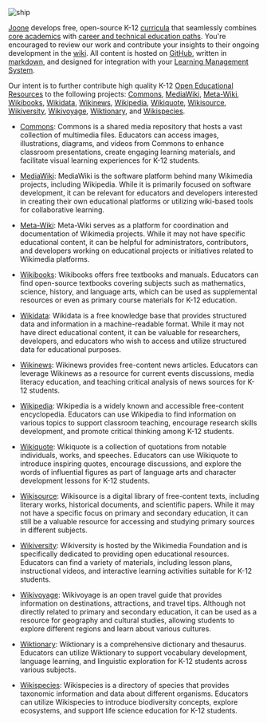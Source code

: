 ![ship](https://github.com/joone-org/curriculum.joone.org/assets/137654670/df1e49ea-0202-43fd-9c33-a7534594b515)<br>

[Joone](https://joone.org) develops free, open-source K-12 [curricula](https://github.com/joone-org/curriculum.joone.org/wiki) that seamlessly combines [core academics](https://github.com/joone-org/curriculum.joone.org/wiki/California-Graduation-Requirements) with [career and technical education paths](https://github.com/joone-org/curriculum.joone.org/wiki/Career-Technical-Education-(CTE)-Pathways). You're encouraged to review our work and contribute your insights to their ongoing development in the [wiki](https://github.com/joone-org/curriculum.joone.org/wiki). All content is hosted on [GitHub](https://github.com/joone-org/intro-to-github), written in [markdown](https://github.com/joone-org/intro-to-markdown), and designed for integration with your [Learning Management System](https://en.wikipedia.org/wiki/Learning_management_system). 

Our intent is to further contribute high quality K-12 [Open Educational Resources](https://en.wikiversity.org/wiki/Open_Educational_Resources) to the following projects:
[Commons](https://commons.wikimedia.org/), [MediaWiki](https://www.mediawiki.org/), [Meta-Wiki](https://meta.wikimedia.org/), [Wikibooks](https://www.wikibooks.org/), [Wikidata](https://www.wikidata.org/), [Wikinews](https://www.wikinews.org/), [Wikipedia](https://www.wikipedia.org/), [Wikiquote](https://www.wikiquote.org/), [Wikisource](https://www.wikisource.org/), [Wikiversity](https://en.wikiversity.org/wiki/Open_Educational_Resources), [Wikivoyage](https://www.wikivoyage.org/), [Wiktionary](https://www.wiktionary.org/), and [Wikispecies](https://species.wikimedia.org/).

* [Commons](https://commons.wikimedia.org/): Commons is a shared media repository that hosts a vast collection of multimedia files. Educators can access images, illustrations, diagrams, and videos from Commons to enhance classroom presentations, create engaging learning materials, and facilitate visual learning experiences for K-12 students.

* [MediaWiki](https://www.mediawiki.org/): MediaWiki is the software platform behind many Wikimedia projects, including Wikipedia. While it is primarily focused on software development, it can be relevant for educators and developers interested in creating their own educational platforms or utilizing wiki-based tools for collaborative learning.

* [Meta-Wiki](https://meta.wikimedia.org/): Meta-Wiki serves as a platform for coordination and documentation of Wikimedia projects. While it may not have specific educational content, it can be helpful for administrators, contributors, and developers working on educational projects or initiatives related to Wikimedia platforms.

* [Wikibooks](https://www.wikibooks.org/): Wikibooks offers free textbooks and manuals. Educators can find open-source textbooks covering subjects such as mathematics, science, history, and language arts, which can be used as supplemental resources or even as primary course materials for K-12 education.

* [Wikidata](https://www.wikidata.org/): Wikidata is a free knowledge base that provides structured data and information in a machine-readable format. While it may not have direct educational content, it can be valuable for researchers, developers, and educators who wish to access and utilize structured data for educational purposes.

* [Wikinews](https://www.wikinews.org/): Wikinews provides free-content news articles. Educators can leverage Wikinews as a resource for current events discussions, media literacy education, and teaching critical analysis of news sources for K-12 students.

* [Wikipedia](https://www.wikipedia.org/): Wikipedia is a widely known and accessible free-content encyclopedia. Educators can use Wikipedia to find information on various topics to support classroom teaching, encourage research skills development, and promote critical thinking among K-12 students.

* [Wikiquote](https://www.wikiquote.org/): Wikiquote is a collection of quotations from notable individuals, works, and speeches. Educators can use Wikiquote to introduce inspiring quotes, encourage discussions, and explore the words of influential figures as part of language arts and character development lessons for K-12 students.

* [Wikisource](https://www.wikisource.org/): Wikisource is a digital library of free-content texts, including literary works, historical documents, and scientific papers. While it may not have a specific focus on primary and secondary education, it can still be a valuable resource for accessing and studying primary sources in different subjects.

* [Wikiversity](https://en.wikiversity.org/wiki/Open_Educational_Resources): Wikiversity is hosted by the Wikimedia Foundation and is specifically dedicated to providing open educational resources. Educators can find a variety of materials, including lesson plans, instructional videos, and interactive learning activities suitable for K-12 students.

* [Wikivoyage](https://www.wikivoyage.org/): Wikivoyage is an open travel guide that provides information on destinations, attractions, and travel tips. Although not directly related to primary and secondary education, it can be used as a resource for geography and cultural studies, allowing students to explore different regions and learn about various cultures.

* [Wiktionary](https://www.wiktionary.org/): Wiktionary is a comprehensive dictionary and thesaurus. Educators can utilize Wiktionary to support vocabulary development, language learning, and linguistic exploration for K-12 students across various subjects.

* [Wikispecies](https://species.wikimedia.org/): Wikispecies is a directory of species that provides taxonomic information and data about different organisms. Educators can utilize Wikispecies to introduce biodiversity concepts, explore ecosystems, and support life science education for K-12 students.
